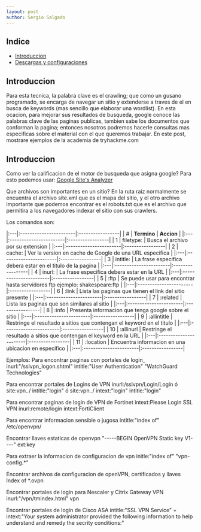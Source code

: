 ```yaml
---
layout: post
author: Sergio Salgado
---
```


## [](#header-2)Indice
- <a href="#introduccion">Introduccion</a>
- <a href="#Search_Engine">Descargas y configuraciones</a>

## [](#header-2)<a id="introduccion">Introduccion</a>

Para esta tecnica, la palabra clave es el crawling; que como un gusano programado, se encarga de navegar un sitio y extenderse a traves de el en busca de keywords (mas sencillo que elaborar una wordlist). En esta ocacion, para mejorar sus resultados de busqueda, google conoce las palabras clave de las paginas publicas, tambien sabe los documentos que conforman la pagina; entonces nosotros podremos hacerle consultas mas especificas sobre el material con el que queremos trabajar.
En este post, mostrare ejemplos de la academia de tryhackme.com

## [](#header-2)<a id="Search_Engine">Introduccion</a>
Como ver la calificacion de el motor de busqueda que asigna google? 
Para esto podemos usar: <a href="https://pagespeed.web.dev">Google Site's Analyzer</a>

Que archivos son importantes en un sitio?
En la ruta raiz normalmente se encuentra el archivo site.xml que es el mapa del sitio, y el otro archivo importante que podemos encontrar es el robots.txt que es el archivo que permitira a los navegadores indexar el sitio con sus crawlers.

Los comandos son:

|:---|:-----------------------|:-----------------|
| #  |      **Termino**       |     **Accion**   |
|:---|:-----------------------|:-----------------|
| 1  | filetype:              | Busca el archivo por su extension |
|:---|:-----------------------|:-----------------|
| 2  | cache:                 | Ver la version en cache de Google de una URL especifica |
|:---|:-----------------------|:-----------------|
| 3  | intitle:               | La frase especifica debera estar en el titulo de la pagina |
|:---|:-----------------------|:-----------------|
| 4  | inurl:               | La frase especifica debera estar en la URL |
|:---|:-----------------------|:-----------------|
| 5  | :ftp              | Se puede usar para encontrar hasta servidores ftp ejemplo: shakespeare:ftp |
|:---|:-----------------------|:-----------------|
| 6  | :link              | Lista las paginas que tienen el link del sitio presente |
|:---|:-----------------------|:-----------------|
| 7  | :related              | Lista las paginas que son similares al sitio |
|:---|:-----------------------|:-----------------|
| 8  | :info              | Presenta informacion que tenga google sobre el sitio |
|:---|:-----------------------|:-----------------|
| 9  | :allintitle              | Restringe el resultado a sitios que contengan el keyword en el titulo |
|:---|:-----------------------|:-----------------|
| 10 | :allinurl              | Restringe el resultado a sitios que contengan el keyword en la URL |
|:---|:-----------------------|:-----------------|
| 11 | :location              | Encuentra informacion en una ubicacion en especifico |
|:---|:-----------------------|:-----------------|

Ejemplos:
Para encontrar paginas con portales de login_
inurl:"/sslvpn_logon.shtml" intitle:"User Authentication" "WatchGuard Technologies"

Para encontrar portales de Logins de VPN
inurl:/sslvpn/Login/Login
ó
site:vpn.*.*/ intitle:"login"
ó
site:vpn.*.*/ intext:"login" intitle:"login"

Para encontrar paginas de login de VPN de Fortinet
intext:Please Login SSL VPN inurl:remote/login
intext:FortiClient

Para encontrar informacion sensible o jugosa
intitle:"index of" /etc/openvpn/

Encontrar llaves estaticas de openvpn
"-----BEGIN OpenVPN Static key V1----" ext:key

Para extraer la informacion de configuracion de vpn
initle:"index of" "vpn-config.*"

Encontrar archivos de configuracion de openVPN, certificados y llaves
Index of *.ovpn

Encontrar portales de login para Nescaler y Citrix Gateway VPN
inurl:"/vpn/tmindex.html" vpn

Encontrar portales de login de Cisco ASA
intitle:"SSL VPN Service" + intext:"Your system administrator provided the following information to help understand and remedy the secrity conditions:"
